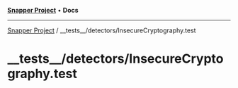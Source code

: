 [**Snapper Project**](../../../README.md) • **Docs**

***

[Snapper Project](../../../README.md) / \_\_tests\_\_/detectors/InsecureCryptography.test

# \_\_tests\_\_/detectors/InsecureCryptography.test
